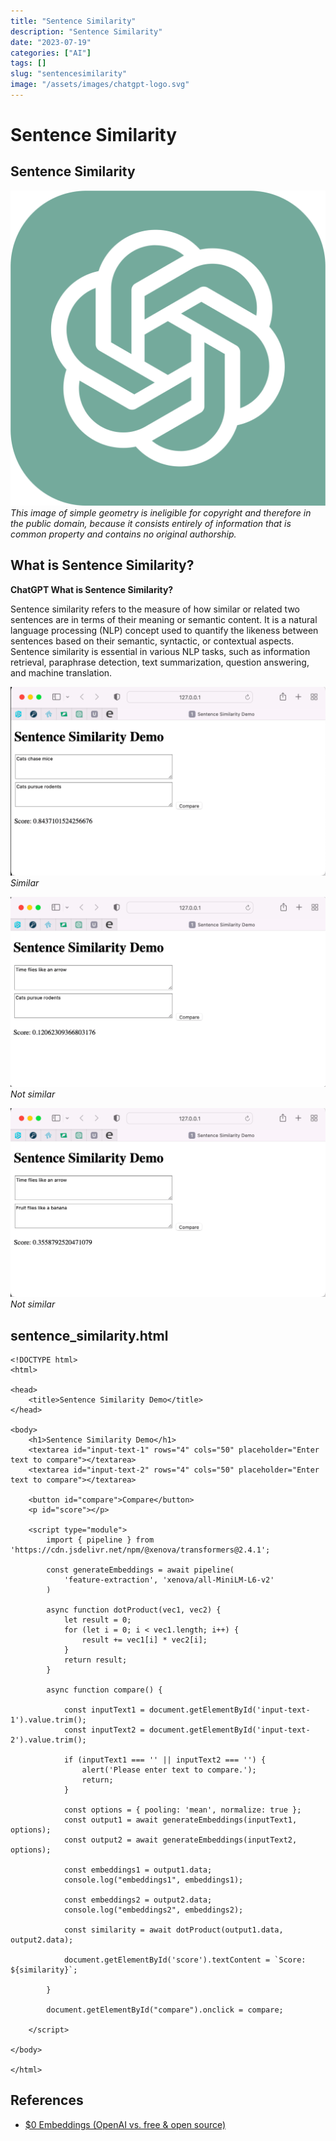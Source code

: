 ```yaml
---
title: "Sentence Similarity"
description: "Sentence Similarity"
date: "2023-07-19"
categories: ["AI"]
tags: []
slug: "sentencesimilarity"
image: "/assets/images/chatgpt-logo.svg"
---
```


# Sentence Similarity

## Sentence Similarity

![](/assets/images/sentencesimilarity/chatgpt-logo.svg)
*This image of simple geometry is ineligible for copyright and therefore in the public domain, because it consists entirely of information that is common property and contains no original authorship.*


## What is Sentence Similarity?

**ChatGPT What is Sentence Similarity?**

Sentence similarity refers to the measure of how similar or related two sentences are in terms of their meaning or semantic content. It is a natural language processing (NLP) concept used to quantify the likeness between sentences based on their semantic, syntactic, or contextual aspects. Sentence similarity is essential in various NLP tasks, such as information retrieval, paraphrase detection, text summarization, question answering, and machine translation.

![](/assets/images/sentencesimilarity/screen-shot-2023-07-19-at-7.41.32-pm-1490x894.png)
*Similar*

![](/assets/images/sentencesimilarity/screen-shot-2023-07-19-at-7.42.03-pm-1482x894.png)
*Not similar*

![](/assets/images/sentencesimilarity/screen-shot-2023-07-19-at-7.42.29-pm-1488x894.png)
*Not similar*


## sentence_similarity.html

```text
<!DOCTYPE html>
<html>

<head>
    <title>Sentence Similarity Demo</title>
</head>

<body>
    <h1>Sentence Similarity Demo</h1>
    <textarea id="input-text-1" rows="4" cols="50" placeholder="Enter text to compare"></textarea>
    <textarea id="input-text-2" rows="4" cols="50" placeholder="Enter text to compare"></textarea>

    <button id="compare">Compare</button>
    <p id="score"></p>

    <script type="module">
        import { pipeline } from 'https://cdn.jsdelivr.net/npm/@xenova/transformers@2.4.1';

        const generateEmbeddings = await pipeline(
            'feature-extraction', 'xenova/all-MiniLM-L6-v2'
        )

        async function dotProduct(vec1, vec2) {
            let result = 0;
            for (let i = 0; i < vec1.length; i++) {
                result += vec1[i] * vec2[i];
            }
            return result;
        }

        async function compare() {

            const inputText1 = document.getElementById('input-text-1').value.trim();
            const inputText2 = document.getElementById('input-text-2').value.trim();

            if (inputText1 === '' || inputText2 === '') {
                alert('Please enter text to compare.');
                return;
            }

            const options = { pooling: 'mean', normalize: true };
            const output1 = await generateEmbeddings(inputText1, options);
            const output2 = await generateEmbeddings(inputText2, options);

            const embeddings1 = output1.data;
            console.log("embeddings1", embeddings1);

            const embeddings2 = output2.data;
            console.log("embeddings2", embeddings2);

            const similarity = await dotProduct(output1.data, output2.data);

            document.getElementById('score').textContent = `Score: ${similarity}`;

        }

        document.getElementById("compare").onclick = compare;

    </script>

</body>

</html>
```
## References

- [$0 Embeddings (OpenAI vs. free &amp; open source)](https://www.youtube.com/watch?v=QdDoFfkVkcw)